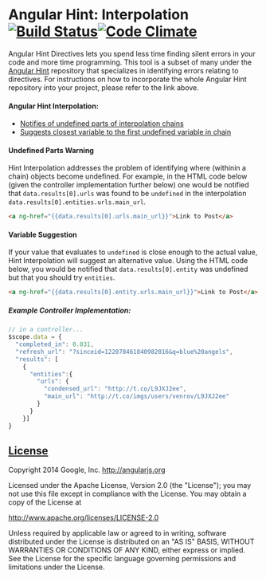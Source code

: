 Angular Hint: Interpolation [![Build Status](https://travis-ci.org/angular/angular-hint-interpolation.svg)](https://travis-ci.org/angular/angular-hint-interpolation)[![Code Climate](https://codeclimate.com/github/angular/angular-hint-interpolation.png)](https://codeclimate.com/github/angular/angular-hint-interpolation)
=========

Angular Hint Directives lets you spend less time finding silent errors in your code and more time programming. This tool is a subset of many under the [Angular Hint](https://github.com/angular/angular-hint) repository that specializes in identifying errors relating to directives. For instructions on how to incorporate the whole Angular Hint repository into your project, please refer to the link above.

#### Angular Hint Interpolation:
  - [Notifies of undefined parts of interpolation chains](#undefined-parts-warning)
  - [Suggests closest variable to the first undefined variable in chain](#variable-suggestion)


#### Undefined Parts Warning
 Hint Interpolation addresses the problem of identifying where (withinin a chain) objects become undefined. For example, in the HTML code below (given the controller implementation further below) one would be notified that `data.results[0].urls` was found to be `undefined` in the interpolation `data.results[0].entities.urls.main_url`.

```html
<a ng-href="{{data.results[0].urls.main_url}}">Link to Post</a>
```
#### Variable Suggestion
 If your value that evaluates to `undefined` is close enough to the actual value, Hint Interpolation will suggest an alternative value. Using the HTML code below, you would be notified that `data.results[0].entity` was undefined but that you should try `entities`.
```html
<a ng-href="{{data.results[0].entity.urls.main_url}}">Link to Post</a>
```

##### Example Controller Implementation:
```javascript
// in a controller...
$scope.data = {
  "completed_in": 0.031,
  "refresh_url": "?sinceid=122078461840982016&q=blue%20angels",
  "results": [
    {
      "entities":{
        "urls": {
          "condensed_url": "http://t.co/L9JXJ2ee",
          "main_url": "http://t.co/imgs/users/venrov/L9JXJ2ee"
        }
      }
    }]
}
```

## [License](LICENSE)

Copyright 2014 Google, Inc. http://angularjs.org

Licensed under the Apache License, Version 2.0 (the "License");
you may not use this file except in compliance with the License.
You may obtain a copy of the License at

   http://www.apache.org/licenses/LICENSE-2.0

Unless required by applicable law or agreed to in writing, software
distributed under the License is distributed on an "AS IS" BASIS,
WITHOUT WARRANTIES OR CONDITIONS OF ANY KIND, either express or implied.
See the License for the specific language governing permissions and
limitations under the License.
